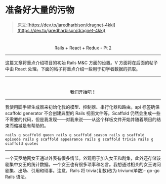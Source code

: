 # 准备好大量的污物

> 原文:[https://dev.to/jaredharbison/dragnet-4kki](https://dev.to/jaredharbison/dragnet-4kki)

# 

<center>Rails + React + Redux - Pt 2</center>

* * *

这篇文章将重点介绍项目的初始 Rails M&C 方面的设置。V 方面将在后面的帖子中由 React 处理。下面的帖子将重点介绍一些用于初学者数据的抓取。

* * *

# 

<center>我们开始吧！</center>

* * *

我使用脚手架生成器来初始化我的模型、控制器、串行化器和路由。api 标签确保 scaffold generator 不会创建典型的 Rails 视图文件等。Scaffold 仍然会生成一些不需要的代码，但是我发现——对我来说——从这个样板文件开始并随着项目的结束而缩减是有帮助的。

`rails g scaffold queen
rails g scaffold season
rails g scaffold episode
rails g scaffold appearance
rails g scaffold trivia
rails g scaffold quotes`

* * *

一个天罗地网女王通过外表有很多情节。外观用于加入女王和剧集，此外还存储该剧集中女王的统计数据。一个女王也有很多琐事和名言。我想通过相关的女王访问剧集、出场、引用和琐事。注意，Rails 将 trivia(复数)改为 trivium(单数)- go-go Rails 语法。